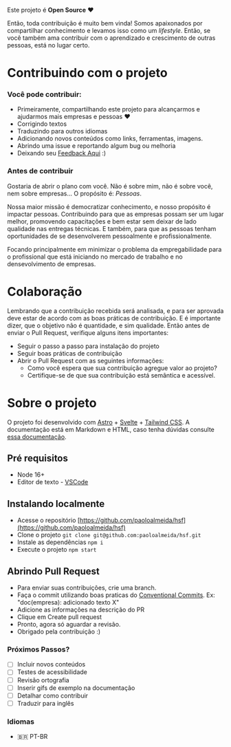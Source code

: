 Este projeto é **Open Source** ❤

Então, toda contribuição é muito bem vinda! Somos apaixonados por compartilhar conhecimento e levamos isso como um *lifestyle*. Então, se você também ama contribuir com o aprendizado e crescimento de outras pessoas, está no lugar certo.

# <a name="problema"></a> Contribuindo com o projeto

### Você pode contribuir:

- Primeiramente, compartilhando este projeto para alcançarmos e ajudarmos mais empresas e pessoas ❤
- Corrigindo textos
- Traduzindo para outros idiomas
- Adicionando novos conteúdos como links, ferramentas, imagens.
- Abrindo uma issue e reportando algum bug ou melhoria
- Deixando seu [Feedback Aqui](mailto:paolo.2frame@gmail.com) :)

### Antes de contribuir
Gostaria de abrir o plano com você. Não é sobre mim, não é sobre você, nem sobre empresas... O propósito é: *Pessoas*.

Nossa maior missão é democratizar conhecimento, e nosso propósito é impactar pessoas. Contribuindo para que as empresas possam ser um lugar melhor, promovendo capacitações e bem estar sem deixar de lado qualidade nas entregas técnicas. E também, para que as pessoas tenham oportunidades de se desenvolverem pessoalmente e profissionalmente.

Focando principalmente em minimizar o problema da empregabilidade para o profissional que está iniciando no mercado de trabalho e no densevolvimento de empresas.

# Colaboração

Lembrando que a contribuição recebida será analisada, e para ser aprovada deve estar de acordo com as boas práticas de contribuição. E é importante dizer, que o objetivo não é quantidade, e sim qualidade. Então antes de enviar o Pull Request, verifique alguns itens importantes:

- Seguir o passo a passo para instalação do projeto
- Seguir boas práticas de contribuição
- Abrir o Pull Request com as seguintes informações:
  - Como você espera que sua contribuição agregue valor ao projeto?
  - Certifique-se de que sua contribuição está semântica e acessível.


# Sobre o projeto
O projeto foi desenvolvido com [Astro](https://astro.build/) + [Svelte](https://svelte.dev/) + [Tailwind CSS](https://tailwindcss.com/).
 A documentação está em Markdown e HTML, caso tenha dúvidas consulte [essa documentação](https://about.gitlab.com/handbook/markdown-guide/).

## Pré requisitos
- Node 16+
- Editor de texto - [VSCode](https://code.visualstudio.com/)


## Instalando localmente
- Acesse o repositório [https://github.com/paoloalmeida/hsf](https://github.com/paoloalmeida/hsf)
- Clone o projeto `git clone git@github.com:paoloalmeida/hsf.git`
- Instale as dependências `npm i`
- Execute o projeto `npm start`

## Abrindo Pull Request
- Para enviar suas contribuições, crie uma branch.
- Faça o commit utilizando boas praticas do [Conventional Commits](https://www.conventionalcommits.org/en/v1.0.0/). Ex: "doc(empresa): adicionado texto X"
- Adicione as informações na descrição do PR
- Clique em Create pull request
- Pronto, agora só aguardar a revisão.
- Obrigado pela contribuição :)

### Próximos Passos?

- [ ] Incluir novos conteúdos
- [ ] Testes de acessibilidade
- [ ] Revisão ortografia
- [ ] Inserir gifs de exemplo na documentação
- [ ] Detalhar como contribuir
- [ ] Traduzir para inglês

### Idiomas
- 🇧🇷 PT-BR